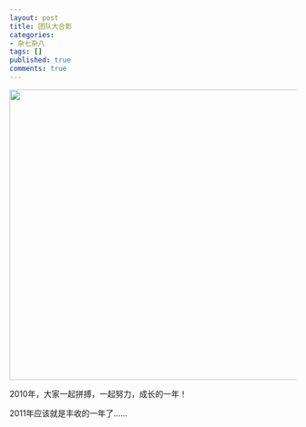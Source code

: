 ```yaml
---
layout: post
title: 团队大合影
categories:
- 杂七杂八
tags: []
published: true
comments: true
---
```

<p><a href="http://www.fireyang.com/blog/wp-content/uploads/2011/02/3d725e59h9aceb7d073ef690.jpg"><img class="alignnone size-full wp-image-794" title="3d725e59h9aceb7d073ef&amp;690" src="http://www.fireyang.com/blog/wp-content/uploads/2011/02/3d725e59h9aceb7d073ef690.jpg" alt="" width="679" height="510" /></a></p>

<p>2010年，大家一起拼搏，一起努力，成长的一年！</p>

<p>2011年应该就是丰收的一年了……</p>
